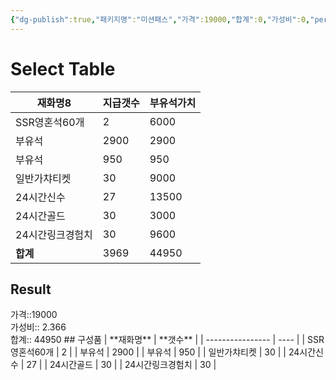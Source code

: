 ```yaml
---
{"dg-publish":true,"패키지명":"미션패스","가격":19000,"합계":0,"가성비":0,"permalink":"/Publish/Goods/Package/미션패스/","dgPassFrontmatter":true}
---
```



# Select Table
<div><table class="dataview table-view-table"><thead class="table-view-thead"><tr class="table-view-tr-header"><th class="table-view-th"><span>재화명</span><span class="dataview small-text">8</span></th><th class="table-view-th"><span>지급갯수</span></th><th class="table-view-th"><span>부유석가치</span></th></tr></thead><tbody class="table-view-tbody"><tr><td><span>SSR영혼석60개</span></td><td>2</td><td>6000</td></tr><tr><td><span>부유석</span></td><td>2900</td><td>2900</td></tr><tr><td><span>부유석</span></td><td>950</td><td>950</td></tr><tr><td><span>일반가챠티켓</span></td><td>30</td><td>9000</td></tr><tr><td><span>24시간신수</span></td><td>27</td><td>13500</td></tr><tr><td><span>24시간골드</span></td><td>30</td><td>3000</td></tr><tr><td><span>24시간링크경험치</span></td><td>30</td><td>9600</td></tr><tr><td><span><strong>합계</strong></span></td><td>3969</td><td>44950</td></tr></tbody></table></div><p><span><h2 data-heading="Result" dir="auto">Result</h2></span></p><span><span>가격::19000 <br></span></span><span><span>가성비:: 2.366 <br></span></span><span><span>합계:: 44950</span></span>
## 구성품
| **재화명**           | **갯수** |
| ---------------- | ---- |
| SSR영혼석60개    | 2    |
| 부유석           | 2900 |
| 부유석           | 950  |
| 일반가챠티켓     | 30   |
| 24시간신수       | 27   |
| 24시간골드       | 30   |
| 24시간링크경험치 | 30   |


